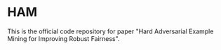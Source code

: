 # HAM
This is the official code repository for paper "Hard Adversarial Example Mining for Improving Robust Fairness".
